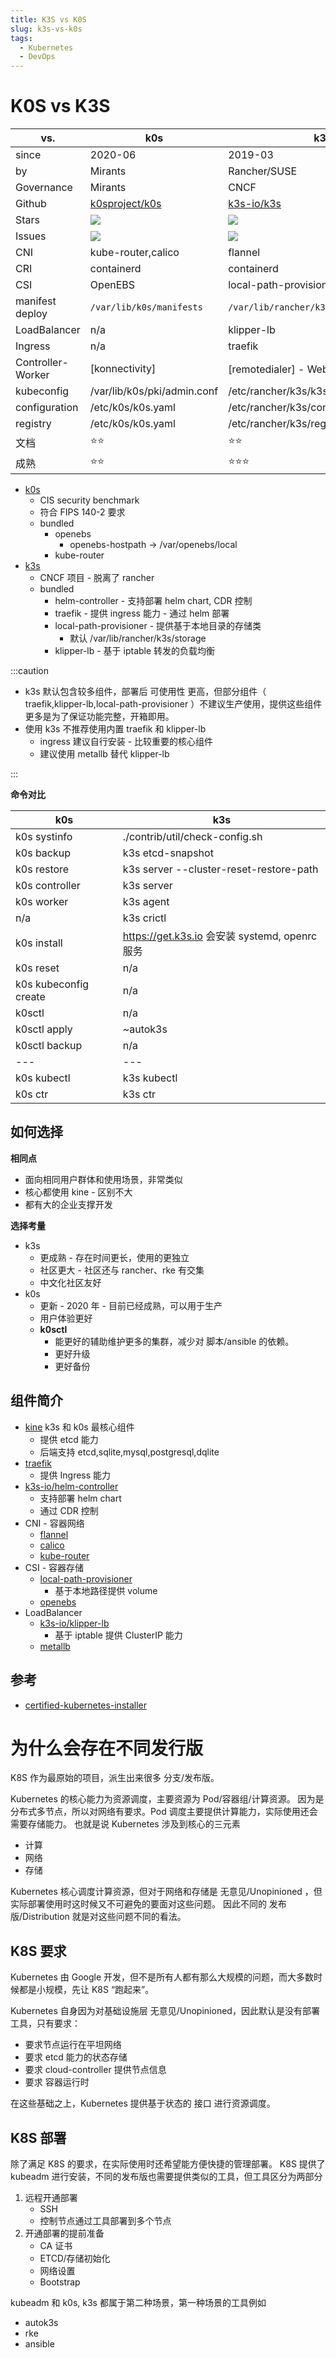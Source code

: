 ```yaml
---
title: K3S vs K0S
slug: k3s-vs-k0s
tags:
  - Kubernetes
  - DevOps
---
```


# K0S vs K3S

| vs.               | k0s                               | k3s                                     |
| ----------------- | --------------------------------- | --------------------------------------- |
| since             | 2020-06                           | 2019-03                                 |
| by                | Mirants                           | Rancher/SUSE                            |
| Governance        | Mirants                           | CNCF                                    |
| Github            | [k0sproject/k0s]                  | [k3s-io/k3s]                            |
| Stars             | [![][k0s-stars]][k0sproject/k0s]  | [![][k3s-stars]][k3s-io/k3s]            |
| Issues            | [![][k0s-issues]][k0sproject/k0s] | [![][k3s-issues]][k3s-io/k3s]           |
| CNI               | kube-router,calico                | flannel                                 |
| CRI               | containerd                        | containerd                              |
| CSI               | OpenEBS                           | local-path-provisioner                  |
| manifest deploy   | `/var/lib/k0s/manifests`          | `/var/lib/rancher/k3s/server/manifests` |
| LoadBalancer      | n/a                               | klipper-lb                              |
| Ingress           | n/a                               | traefik                                 |
| Controller-Worker | [konnectivity]                    | [remotedialer] - WebSocket 反向代理     |
| kubeconfig        | /var/lib/k0s/pki/admin.conf       | /etc/rancher/k3s/k3s.yaml               |
| configuration     | /etc/k0s/k0s.yaml                 | /etc/rancher/k3s/config.yaml            |
| registry          | /etc/k0s/k0s.yaml                 | /etc/rancher/k3s/registry.yaml          |
| 文档              | ⭐️⭐️                            | ⭐️⭐️                                  |
| 成熟              | ⭐️⭐️                            | ⭐️⭐️⭐️                               |

<!-- more -->

- [k0s]
  - CIS security benchmark
  - 符合 FIPS 140-2 要求
  - bundled
    - openebs
      - openebs-hostpath -> /var/openebs/local
    - kube-router
- [k3s]
  - CNCF 项目 - 脱离了 rancher
  - bundled
    - helm-controller - 支持部署 helm chart, CDR 控制
    - traefik - 提供 ingress 能力 - 通过 helm 部署
    - local-path-provisioner - 提供基于本地目录的存储类
      - 默认 /var/lib/rancher/k3s/storage
    - klipper-lb - 基于 iptable 转发的负载均衡

[k0s-issues]: https://img.shields.io/github/issues/k0sproject/k0s
[k0s-stars]: https://img.shields.io/github/stars/k0sproject/k0s
[k0s]: https://wener.me/notes/devops/kubernetes/distro/k0s
[k0sproject/k0s]: https://github.com/k0sproject/k0s
[k3s-io/k3s]: https://github.com/k3s-io/k3s
[k3s-issues]: https://img.shields.io/github/issues/k3s-io/k3s
[k3s-stars]: https://img.shields.io/github/stars/k3s-io/k3s
[k3s]: https://wener.me/notes/devops/kubernetes/distro/k3s
[k0s]: https://wener.me/notes/devops/kubernetes/distro/k0s

:::caution

- k3s 默认包含较多组件，部署后 可使用性 更高，但部分组件（ traefik,klipper-lb,local-path-provisioner ）不建议生产使用，提供这些组件更多是为了保证功能完整，开箱即用。
- 使用 k3s 不推荐使用内置 traefik 和 klipper-lb
  - ingress 建议自行安装 - 比较重要的核心组件
  - 建议使用 metallb 替代 klipper-lb

:::

**命令对比**

| k0s                   | k3s                                            |
| --------------------- | ---------------------------------------------- |
| k0s systinfo          | ./contrib/util/check-config.sh                 |
| k0s backup            | k3s etcd-snapshot                              |
| k0s restore           | k3s server --cluster-reset-restore-path        |
| k0s controller        | k3s server                                     |
| k0s worker            | k3s agent                                      |
| n/a                   | k3s crictl                                     |
| k0s install           | https://get.k3s.io 会安装 systemd, openrc 服务 |
| k0s reset             | n/a                                            |
| k0s kubeconfig create | n/a                                            |
| k0sctl                | n/a                                            |
| k0sctl apply          | ~autok3s                                       |
| k0sctl backup         | n/a                                            |
| ---                   | ---                                            |
| k0s kubectl           | k3s kubectl                                    |
| k0s ctr               | k3s ctr                                        |

## 如何选择

**相同点**

- 面向相同用户群体和使用场景，非常类似
- 核心都使用 kine - 区别不大
- 都有大的企业支撑开发

**选择考量**

- k3s
  - 更成熟 - 存在时间更长，使用的更独立
  - 社区更大 - 社区还与 rancher、rke 有交集
  - 中文化社区友好
- k0s
  - 更新 - 2020 年 - 目前已经成熟，可以用于生产
  - 用户体验更好
  - **k0sctl**
    - 能更好的辅助维护更多的集群，减少对 脚本/ansible 的依赖。
    - 更好升级
    - 更好备份

## 组件简介

- [kine](https://wener.me/notes/devops/kubernetes/distro/kine)
  k3s 和 k0s 最核心组件
  - 提供 etcd 能力
  - 后端支持 etcd,sqlite,mysql,postgresql,dqlite
- [traefik](https://wener.me/notes/devops/kubernetes/network/traefik-ingress)
  - 提供 Ingress 能力
- [k3s-io/helm-controller](https://github.com/k3s-io/helm-controller)
  - 支持部署 helm chart
  - 通过 CDR 控制
- CNI - 容器网络
  - [flannel](https://wener.me/notes/devops/kubernetes/network/flannel/)
  - [calico](https://wener.me/notes/devops/kubernetes/network/calico/)
  - [kube-router](https://wener.me/notes/devops/kubernetes/network/kube-router/)
- CSI - 容器存储
  - [local-path-provisioner](https://wener.me/notes/devops/kubernetes/storage/local-path-provisioner/)
    - 基于本地路径提供 volume
  - [openebs](https://wener.me/notes/devops/kubernetes/storage/openebs/)
- LoadBalancer
  - [k3s-io/klipper-lb](https://github.com/k3s-io/klipper-lb)
    - 基于 iptable 提供 ClusterIP 能力
  - [metallb](https://wener.me/notes/devops/kubernetes/network/metallb/)

## 参考

- [certified-kubernetes-installer](https://landscape.cncf.io/card-mode?category=certified-kubernetes-installer&grouping=category)

# 为什么会存在不同发行版

K8S 作为最原始的项目，派生出来很多 分支/发布版。

Kubernetes 的核心能力为资源调度，主要资源为 Pod/容器组/计算资源。
因为是分布式多节点，所以对网络有要求。Pod 调度主要提供计算能力，实际使用还会需要存储能力。
也就是说 Kubernetes 涉及到核心的三元素

- 计算
- 网络
- 存储

Kubernetes 核心调度计算资源，但对于网络和存储是 无意见/Unopinioned ，但实际部署使用时这时候又不可避免的要面对这些问题。
因此不同的 发布版/Distribution 就是对这些问题不同的看法。

## K8S 要求

Kubernetes 由 Google 开发，但不是所有人都有那么大规模的问题，而大多数时候都是小规模，先让 K8S “跑起来”。

Kubernetes 自身因为对基础设施层 无意见/Unopinioned，因此默认是没有部署工具，只有要求：

- 要求节点运行在平坦网络
- 要求 etcd 能力的状态存储
- 要求 cloud-controller 提供节点信息
- 要求 容器运行时

在这些基础之上，Kubernetes 提供基于状态的 接口 进行资源调度。

## K8S 部署

除了满足 K8S 的要求，在实际使用时还希望能方便快捷的管理部署。
K8S 提供了 kubeadm 进行安装，不同的发布版也需要提供类似的工具，但工具区分为两部分

1. 远程开通部署
   - SSH
   - 控制节点通过工具部署到多个节点
2. 开通部署的提前准备
   - CA 证书
   - ETCD/存储初始化
   - 网络设置
   - Bootstrap

kubeadm 和 k0s, k3s 都属于第二种场景，第一种场景的工具例如

- autok3s
- rke
- ansible
